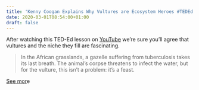 ```yaml
---
title: 'Kenny Coogan Explains Why Vultures are Ecosystem Heroes #TEDEd'
date: 2020-03-01T08:54:00+01:00
draft: false
---
```


After watching this TED-Ed lesson on [YouTube](https://www.youtube.com/watch?v=1WIUuGCIfcc&feature=emb_logo) we’re sure you’ll agree that vultures and the niche they fill are fascinating.

> In the African grasslands, a gazelle suffering from tuberculosis takes its last breath. The animal’s corpse threatens to infect the water, but for the vulture, this isn’t a problem: it’s a feast.

[See mor](https://www.youtube.com/watch?v=1WIUuGCIfcc&feature=emb_logo)e